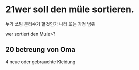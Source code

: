 # 21wer soll den müle sortieren.
누가 쏘팅 분리수거 할것인가 나라 또는 가정 범위

wer sortiert den Mule>?


## 20 betreung von Oma
4 neue oder gebrauchte Kleidung